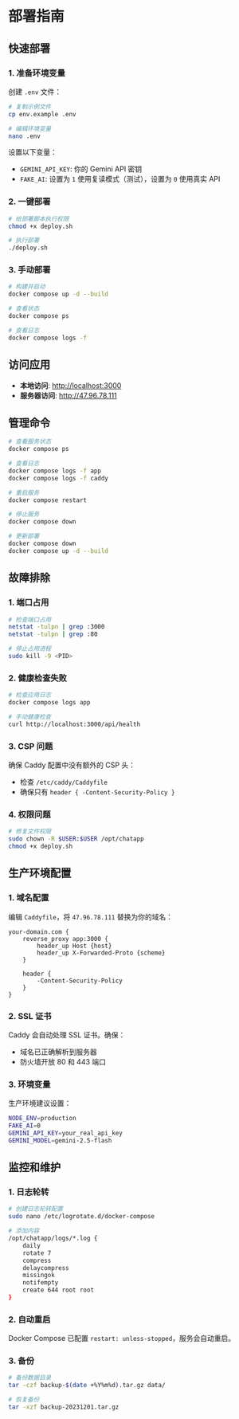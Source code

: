 # 部署指南

## 快速部署

### 1. 准备环境变量

创建 `.env` 文件：

```bash
# 复制示例文件
cp env.example .env

# 编辑环境变量
nano .env
```

设置以下变量：

- `GEMINI_API_KEY`: 你的 Gemini API 密钥
- `FAKE_AI`: 设置为 `1` 使用复读模式（测试），设置为 `0` 使用真实 API

### 2. 一键部署

```bash
# 给部署脚本执行权限
chmod +x deploy.sh

# 执行部署
./deploy.sh
```

### 3. 手动部署

```bash
# 构建并启动
docker compose up -d --build

# 查看状态
docker compose ps

# 查看日志
docker compose logs -f
```

## 访问应用

- **本地访问**: <http://localhost:3000>
- **服务器访问**: <http://47.96.78.111>

## 管理命令

```bash
# 查看服务状态
docker compose ps

# 查看日志
docker compose logs -f app
docker compose logs -f caddy

# 重启服务
docker compose restart

# 停止服务
docker compose down

# 更新部署
docker compose down
docker compose up -d --build
```

## 故障排除

### 1. 端口占用

```bash
# 检查端口占用
netstat -tulpn | grep :3000
netstat -tulpn | grep :80

# 停止占用进程
sudo kill -9 <PID>
```

### 2. 健康检查失败

```bash
# 检查应用日志
docker compose logs app

# 手动健康检查
curl http://localhost:3000/api/health
```

### 3. CSP 问题

确保 Caddy 配置中没有额外的 CSP 头：

- 检查 `/etc/caddy/Caddyfile`
- 确保只有 `header { -Content-Security-Policy }`

### 4. 权限问题

```bash
# 修复文件权限
sudo chown -R $USER:$USER /opt/chatapp
chmod +x deploy.sh
```

## 生产环境配置

### 1. 域名配置

编辑 `Caddyfile`，将 `47.96.78.111` 替换为你的域名：

```caddy
your-domain.com {
    reverse_proxy app:3000 {
        header_up Host {host}
        header_up X-Forwarded-Proto {scheme}
    }
    
    header {
        -Content-Security-Policy
    }
}
```

### 2. SSL 证书

Caddy 会自动处理 SSL 证书。确保：

- 域名已正确解析到服务器
- 防火墙开放 80 和 443 端口

### 3. 环境变量

生产环境建议设置：

```bash
NODE_ENV=production
FAKE_AI=0
GEMINI_API_KEY=your_real_api_key
GEMINI_MODEL=gemini-2.5-flash
```

## 监控和维护

### 1. 日志轮转

```bash
# 创建日志轮转配置
sudo nano /etc/logrotate.d/docker-compose

# 添加内容
/opt/chatapp/logs/*.log {
    daily
    rotate 7
    compress
    delaycompress
    missingok
    notifempty
    create 644 root root
}
```

### 2. 自动重启

Docker Compose 已配置 `restart: unless-stopped`，服务会自动重启。

### 3. 备份

```bash
# 备份数据目录
tar -czf backup-$(date +%Y%m%d).tar.gz data/

# 恢复备份
tar -xzf backup-20231201.tar.gz
```
